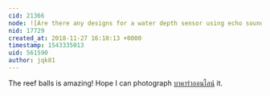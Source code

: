 ```yaml
---
cid: 21366
node: ![Are there any designs for a water depth sensor using echo sounding and not pressure?](../notes/iragersh/11-22-2018/are-there-any-designs-for-a-water-depth-sensor-using-echo-sounding-and-not-pressure)
nid: 17729
created_at: 2018-11-27 16:10:13 +0000
timestamp: 1543335013
uid: 561590
author: jqk81
---
```


The reef balls is amazing! Hope I can photograph [บาคาร่าออนไลน์](https://www.jqk81.com/) it.
